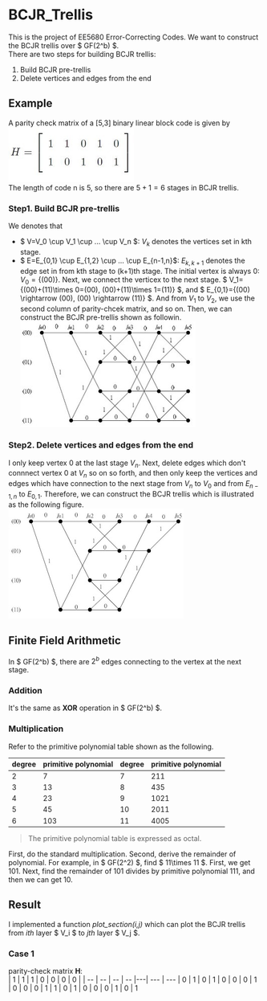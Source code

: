 # BCJR_Trellis
This is the project of EE5680 Error-Correcting Codes. We want to construct the BCJR trellis over $ GF(2^b) $. </br>
There are two steps for building BCJR trellis: </br>
1. Build BCJR pre-trellis 
2. Delete vertices and edges from the end

## Example
A parity check matrix of a [5,3] binary linear block code is given by </br>
![H](https://github.com/ChenBlue/BCJR_Trellis/blob/master/FIG/parity-check-matrix.JPG) </br>
The length of code n is 5, so there are $5+1=6$ stages in BCJR trellis. 

### Step1. Build BCJR pre-trellis
We denotes that </br>
* $ V=V_0 \cup V_1 \cup ... \cup V_n $: $V_k$ denotes the vertices set in kth stage.
* $ E=E_{0,1} \cup E_{1,2} \cup ... \cup E_{n-1,n}$: $E_{k,k+1}$ denotes the edge set in from kth stage to (k+1)th stage.
The initial vertex is always 0: $V_0 =\{(00)\}$. Next, we connect the verticex to the next stage. $ V_1=\{(00)+(11)\times 0=(00), (00)+(11)\times 1=(11)\} $, and $ E_{0,1}=\{(00) \rightarrow (00), (00) \rightarrow (11)\} $. And from $V_1$ to $V_2$, we use the second column of parity-chcek matrix, and so on. Then, we can construct the BCJR pre-trellis shown as followin. </br>
![pre-trellis](https://github.com/ChenBlue/BCJR_Trellis/blob/master/FIG/BCJR-pre-trellis.JPG) </br>

### Step2. Delete vertices and edges from the end
I only keep vertex 0 at the last stage $V_n$. Next, delete edges which don't connnect vertex 0 at $V_n$ so on so forth, and then only keep the vertices and edges which have connection to the next stage from $V_n$ to $V_0$ and from $E_{n-1,n}$ to $E_{0,1}$. Therefore, we can construct the BCJR trellis which is illustrated as the following figure. </br>
![pre-trellis](https://github.com/ChenBlue/BCJR_Trellis/blob/master/FIG/BCJR_trellis_example.JPG) </br>

## Finite Field Arithmetic
In $ GF(2^b) $, there are $2^b$ edges connecting to the vertex at the next stage.

### Addition
It's the same as **XOR** operation in $ GF(2^b) $.

### Multiplication
Refer to the primitive polynomial table shown as the following. </br>

| degree | primitive polynomial | degree | primitive polynomial |
| ------- |-----------| ------- | ---------- 
|2 | 7 | 7 | 211
|3 | 13 | 8 | 435
|4 | 23 | 9 | 1021
|5 | 45 | 10 | 2011
|6 | 103 | 11 | 4005

> The primitive polynomial table is expressed as octal. </br>

First, do the standard multiplication. Second, derive the remainder of polynomial. For example, in $ GF(2^2) $, find $ 11\times 11 $. First, we get 101. Next, find the remainder of 101 divides by primitive polynomial 111, and then we can get 10.

## Result
I implemented a function *plot_section(i,j)* which can plot the BCJR trellis from *ith* layer $ V_i $ to *jth* layer $ V_j $.

### Case 1
parity-check matrix **H**: </br>
| 1 | 1 | 1 | 0 | 0 | 0 | 0 |
| -- | -- | -- | -- |---| --- | --- 
| 0 | 1 | 0 | 1 | 0 | 0 | 0
| 1 | 0 | 0 | 0 | 1 | 1 | 0
| 1 | 0 | 0 | 0 | 1 | 0 | 1
